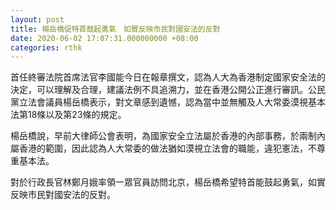 ```yaml
---
layout: post
title: 楊岳橋促特首鼓起勇氣　如實反映市民對國安法的反對
date: 2020-06-02 17:07:31.000000000 +08:00
categories: rthk
---
```


首任終審法院首席法官李國能今日在報章撰文，認為人大為香港制定國家安全法的決定，可以理解及合理，建議法例不具追溯力，並在香港公開公正進行審訊。公民黨立法會議員楊岳橋表示，對文章感到遺憾，認為當中並無觸及人大常委漠視基本法第18條以及第23條的規定。

楊岳橋說，早前大律師公會表明，為國家安全立法屬於香港的內部事務，於兩制內屬香港的範圍，因此認為人大常委的做法猶如漠視立法會的職能，違犯憲法，不尊重基本法。

對於行政長官林鄭月娥率領一眾官員訪問北京，楊岳橋希望特首能鼓起勇氣，如實反映市民對國安法的反對。
